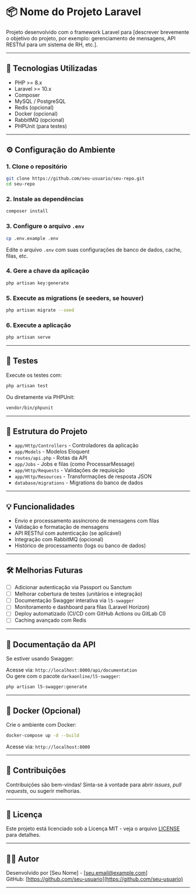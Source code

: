 # 📦 Nome do Projeto Laravel

Projeto desenvolvido com o framework Laravel para [descrever brevemente o objetivo do projeto, por exemplo: gerenciamento de mensagens, API RESTful para um sistema de RH, etc.].

---

## 🚀 Tecnologias Utilizadas

- PHP >= 8.x
- Laravel >= 10.x
- Composer
- MySQL / PostgreSQL
- Redis (opcional)
- Docker (opcional)
- RabbitMQ (opcional)
- PHPUnit (para testes)

---

## ⚙️ Configuração do Ambiente

### 1. Clone o repositório

```bash
git clone https://github.com/seu-usuario/seu-repo.git
cd seu-repo
```

### 2. Instale as dependências

```bash
composer install
```

### 3. Configure o arquivo `.env`

```bash
cp .env.example .env
```

Edite o arquivo `.env` com suas configurações de banco de dados, cache, filas, etc.

### 4. Gere a chave da aplicação

```bash
php artisan key:generate
```

### 5. Execute as migrations (e seeders, se houver)

```bash
php artisan migrate --seed
```

### 6. Execute a aplicação

```bash
php artisan serve
```

---

## 🧪 Testes

Execute os testes com:

```bash
php artisan test
```

Ou diretamente via PHPUnit:

```bash
vendor/bin/phpunit
```

---

## 📁 Estrutura do Projeto

- `app/Http/Controllers` - Controladores da aplicação
- `app/Models` - Modelos Eloquent
- `routes/api.php` - Rotas da API
- `app/Jobs` - Jobs e filas (como ProcessarMessage)
- `app/Http/Requests` - Validações de requisição
- `app/Http/Resources` - Transformações de resposta JSON
- `database/migrations` - Migrations do banco de dados

---

## 💡 Funcionalidades

- Envio e processamento assíncrono de mensagens com filas
- Validação e formatação de mensagens
- API RESTful com autenticação (se aplicável)
- Integração com RabbitMQ (opcional)
- Histórico de processamento (logs ou banco de dados)

---

## 🛠️ Melhorias Futuras

- [ ] Adicionar autenticação via Passport ou Sanctum
- [ ] Melhorar cobertura de testes (unitários e integração)
- [ ] Documentação Swagger interativa via `l5-swagger`
- [ ] Monitoramento e dashboard para filas (Laravel Horizon)
- [ ] Deploy automatizado (CI/CD com GitHub Actions ou GitLab CI)
- [ ] Caching avançado com Redis

---

## 📄 Documentação da API

Se estiver usando Swagger:

Acesse via: `http://localhost:8000/api/documentation`  
Ou gere com o pacote `darkaonline/l5-swagger`:

```bash
php artisan l5-swagger:generate
```

---

## 🐳 Docker (Opcional)

Crie o ambiente com Docker:

```bash
docker-compose up -d --build
```

Acesse via: `http://localhost:8000`

---

## 🤝 Contribuições

Contribuições são bem-vindas! Sinta-se à vontade para abrir *issues*, *pull requests*, ou sugerir melhorias.

---

## 📜 Licença

Este projeto está licenciado sob a Licença MIT - veja o arquivo [LICENSE](LICENSE) para detalhes.

---

## 👨‍💻 Autor

Desenvolvido por [Seu Nome] - [seu.email@example.com]  
GitHub: [https://github.com/seu-usuario](https://github.com/seu-usuario)

---

